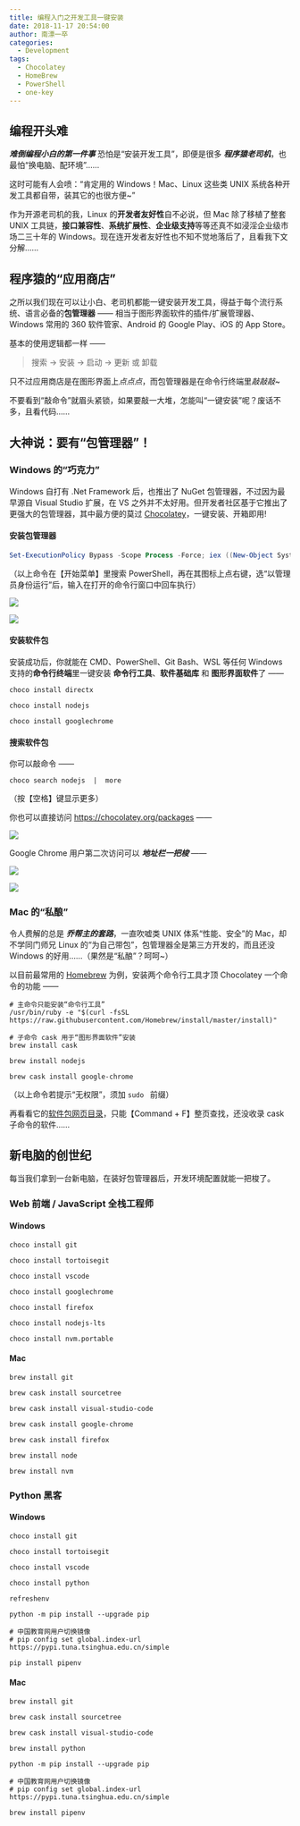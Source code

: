 ```yaml
---
title: 编程入门之开发工具一键安装
date: 2018-11-17 20:54:00
author: 南漂一卒
categories:
  - Development
tags:
  - Chocolatey
  - HomeBrew
  - PowerShell
  - one-key
---
```



## 编程开头难

***难倒编程小白的第一件事*** 恐怕是“安装开发工具”，即便是很多 ***程序猿老司机***，也最怕“换电脑、配环境”……

这时可能有人会喷：“肯定用的 Windows！Mac、Linux 这些类 UNIX 系统各种开发工具都自带，装其它的也很方便~”

作为开源老司机的我，Linux 的**开发者友好性**自不必说，但 Mac 除了移植了整套 UNIX 工具链，**接口兼容性**、**系统扩展性**、**企业级支持**等等还真不如浸淫企业级市场二三十年的 Windows。现在连开发者友好性也不知不觉地落后了，且看我下文分解……


## 程序猿的“应用商店”

之所以我们现在可以让小白、老司机都能一键安装开发工具，得益于每个流行系统、语言必备的**包管理器** —— 相当于图形界面软件的插件/扩展管理器、Windows 常用的 360 软件管家、Android 的 Google Play、iOS 的 App Store。

基本的使用逻辑都一样 ——
> 搜索 → 安装 → 启动 → 更新 或 卸载

只不过应用商店是在图形界面上*点点点*，而包管理器是在命令行终端里*敲敲敲*~

不要看到“敲命令”就眉头紧锁，如果要敲一大堆，怎能叫“一键安装”呢？废话不多，且看代码……


## 大神说：要有“包管理器”！

### Windows 的“巧克力”

Windows 自打有 .Net Framework 后，也推出了 NuGet 包管理器，不过因为最早源自 Visual Studio 扩展，在 VS 之外并不太好用。但开发者社区基于它推出了更强大的包管理器，其中最方便的莫过 [Chocolatey](https://chocolatey.org/ "Chocolatey 官网")，一键安装、开箱即用!

#### 安装包管理器

```powershell
Set-ExecutionPolicy Bypass -Scope Process -Force; iex ((New-Object System.Net.WebClient).DownloadString('https://chocolatey.org/install.ps1'))
```
（以上命令在【开始菜单】里搜索 PowerShell，再在其图标上点右键，选“以管理员身份运行”后，输入在打开的命令行窗口中回车执行）

![](https://oscimg.oschina.net/oscnet/d7bebb76b68bafe55ba47df1a26386bbd9b.jpg)

![](https://oscimg.oschina.net/oscnet/9a098d1d1d95b3c0b84f7bde1d8046222c4.jpg)

#### 安装软件包

安装成功后，你就能在 CMD、PowerShell、Git Bash、WSL 等任何 Windows 支持的**命令行终端**里一键安装 **命令行工具**、**软件基础库** 和 **图形界面软件**了 ——

```shell
choco install directx

choco install nodejs

choco install googlechrome
```

#### 搜索软件包

你可以敲命令 ——

```shell
choco search nodejs  |  more
```
（按【空格】键显示更多）

你也可以直接访问 https://chocolatey.org/packages ——

![](https://oscimg.oschina.net/oscnet/1702d854f851d268a31a1a682a1458c9a37.jpg)

Google Chrome 用户第二次访问可以 ***地址栏一把梭*** ——

![](https://oscimg.oschina.net/oscnet/499179d93a7541b09be01dc03011377ed63.jpg)

![](https://oscimg.oschina.net/oscnet/3bc98c8d151517a955f88174d1d61210934.jpg)

### Mac 的“私酿”

令人费解的总是 ***乔帮主的套路***，一直吹嘘类 UNIX 体系“性能、安全”的 Mac，却不学同门师兄 Linux 的“为自己带包”，包管理器全是第三方开发的，而且还没 Windows 的好用……（果然是“私酿”？呵呵~）

以目前最常用的 [Homebrew](https://brew.sh/ "Homebrew 官网") 为例，安装两个命令行工具才顶 Chocolatey 一个命令的功能 ——

```shell
# 主命令只能安装“命令行工具”
/usr/bin/ruby -e "$(curl -fsSL https://raw.githubusercontent.com/Homebrew/install/master/install)"

# 子命令 cask 用于“图形界面软件”安装
brew install cask
```

```shell
brew install nodejs

brew cask install google-chrome
```
（以上命令若提示“无权限”，须加 `sudo ` 前缀）

再看看它的[软件包网页目录](https://formulae.brew.sh/formula/ "Homebrew 软件包官方目录")，只能【Command + F】整页查找，还没收录 cask 子命令的软件……


## 新电脑的创世纪

每当我们拿到一台新电脑，在装好包管理器后，开发环境配置就能一把梭了。

### Web 前端 / JavaScript 全栈工程师

#### Windows

```shell
choco install git

choco install tortoisegit

choco install vscode

choco install googlechrome

choco install firefox

choco install nodejs-lts

choco install nvm.portable
```

#### Mac

```shell
brew install git

brew cask install sourcetree

brew cask install visual-studio-code

brew cask install google-chrome

brew cask install firefox

brew install node

brew install nvm
```

### Python 黑客

#### Windows

```shell
choco install git

choco install tortoisegit

choco install vscode

choco install python

refreshenv

python -m pip install --upgrade pip

# 中国教育网用户切换镜像
# pip config set global.index-url https://pypi.tuna.tsinghua.edu.cn/simple

pip install pipenv
```

#### Mac

```shell
brew install git

brew cask install sourcetree

brew cask install visual-studio-code

brew install python

python -m pip install --upgrade pip

# 中国教育网用户切换镜像
# pip config set global.index-url https://pypi.tuna.tsinghua.edu.cn/simple

brew install pipenv
```
